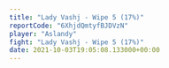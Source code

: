 ```yaml
---
title: "Lady Vashj - Wipe 5 (17%)"
reportCode: "6XhjdQmtyfBJDVzN"
player: "Aslandy"
fight: "Lady Vashj - Wipe 5 (17%)"
date: 2021-10-03T19:05:08.133000+00:00
---
```

